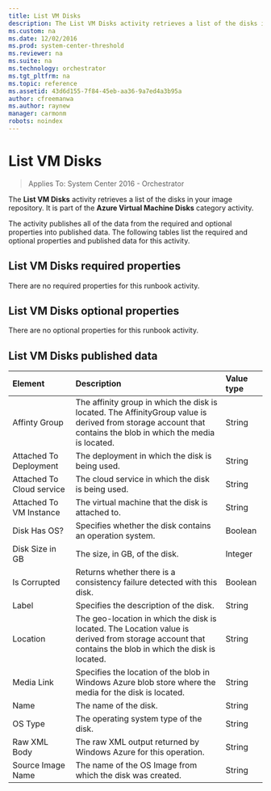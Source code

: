 ```yaml
---
title: List VM Disks
description: The List VM Disks activity retrieves a list of the disks in your image repository.
ms.custom: na
ms.date: 12/02/2016
ms.prod: system-center-threshold
ms.reviewer: na
ms.suite: na
ms.technology: orchestrator
ms.tgt_pltfrm: na
ms.topic: reference
ms.assetid: 43d6d155-7f84-45eb-aa36-9a7ed4a3b95a
author: cfreemanwa
ms.author: raynew
manager: carmonm
robots: noindex
---
```

# List VM Disks

> Applies To: System Center 2016 - Orchestrator

The **List VM Disks** activity retrieves a list of the disks in your image repository. It is part of the **Azure Virtual Machine Disks** category activity.

The activity publishes all of the data from the required and optional properties into published data. The following tables list the required and optional properties and published data for this activity.

## List VM Disks required properties

There are no required properties for this runbook activity.

## List VM Disks optional properties

There are no optional properties for this runbook activity.

## List VM Disks published data

| **Element**   | **Description**   | **Value type** |
|:---|:---|:---|
| Affinty Group   | The affinity group in which the disk is located. The AffinityGroup value is derived from storage account that contains the blob in which the media is located. | String   |
| Attached To Deployment   | The deployment in which the disk is being used.   | String   |
| Attached To Cloud service | The cloud service in which the disk is being used.   | String   |
| Attached To VM Instance   | The virtual machine that the disk is attached to.   | String   |
| Disk Has OS?   | Specifies whether the disk contains an operation system.   | Boolean   |
| Disk Size in GB   | The size, in GB, of the disk.   | Integer   |
| Is Corrupted   | Returns whether there is a consistency failure detected with this disk.   | Boolean   |
| Label   | Specifies the description of the disk.   | String   |
| Location   | The geo-location in which the disk is located. The Location value is derived from storage account that contains the blob in which the disk is located.   | String   |
| Media Link   | Specifies the location of the blob in Windows Azure blob store where the media for the disk is located.   | String   |
| Name   | The name of the disk.   | String   |
| OS Type   | The operating system type of the disk.   | String   |
| Raw XML Body   | The raw XML output returned by Windows Azure for this operation.   | String   |
| Source Image Name   | The name of the OS Image from which the disk was created.   | String   |
